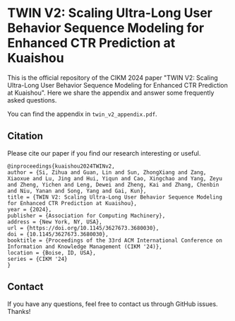 # TWIN V2: Scaling Ultra-Long User Behavior Sequence Modeling for Enhanced CTR Prediction at Kuaishou

This is the official repository of the CIKM 2024 paper "TWIN V2: Scaling Ultra-Long User Behavior Sequence Modeling for Enhanced CTR Prediction at Kuaishou". Here we share the appendix and answer some frequently asked questions.

You can find the appendix in `twin_v2_appendix.pdf`.


## Citation
Please cite our paper if you find our research interesting or useful.

```
@inproceedings{kuaishou2024TWINv2,
author = {Si, Zihua and Guan, Lin and Sun, ZhongXiang and Zang, Xiaoxue and Lu, Jing and Hui, Yiqun and Cao, Xingchao and Yang, Zeyu and Zheng, Yichen and Leng, Dewei and Zheng, Kai and Zhang, Chenbin and Niu, Yanan and Song, Yang and Gai, Kun},
title = {TWIN V2: Scaling Ultra-Long User Behavior Sequence Modeling for Enhanced CTR Prediction at Kuaishou},
year = {2024},
publisher = {Association for Computing Machinery},
address = {New York, NY, USA},
url = {https://doi.org/10.1145/3627673.3680030},
doi = {10.1145/3627673.3680030},
booktitle = {Proceedings of the 33rd ACM International Conference on Information and Knowledge Management (CIKM '24)},
location = {Boise, ID, USA},
series = {CIKM '24}
}
```


## Contact
If you have any questions, feel free to contact us through GitHub issues. Thanks!
